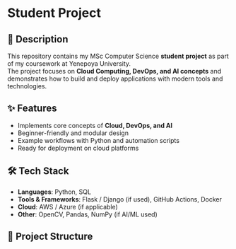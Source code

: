 # Student Project  

## 📌 Description  
This repository contains my MSc Computer Science **student project** as part of my coursework at Yenepoya University.  
The project focuses on **Cloud Computing, DevOps, and AI concepts** and demonstrates how to build and deploy applications with modern tools and technologies.  

## ✨ Features  
- Implements core concepts of **Cloud, DevOps, and AI**  
- Beginner-friendly and modular design  
- Example workflows with Python and automation scripts  
- Ready for deployment on cloud platforms  

## 🛠️ Tech Stack  
- **Languages**: Python, SQL  
- **Tools & Frameworks**: Flask / Django (if used), GitHub Actions, Docker  
- **Cloud**: AWS / Azure (if applicable)  
- **Other**: OpenCV, Pandas, NumPy (if AI/ML used)  

## 📂 Project Structure  
